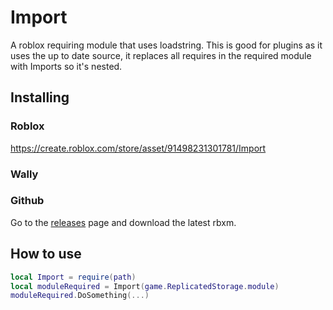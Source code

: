 # Import
A roblox requiring module that uses loadstring. This is good for plugins as it uses the up to date source, it replaces all requires in the required module with Imports so it's nested.
## Installing
### Roblox
https://create.roblox.com/store/asset/91498231301781/Import
### Wally

### Github
Go to the [releases](https://github.com/ProphetOuw/Import/releases/tag/v1) page and download the latest rbxm.
## How to use
```lua
local Import = require(path)
local moduleRequired = Import(game.ReplicatedStorage.module)
moduleRequired.DoSomething(...)
```